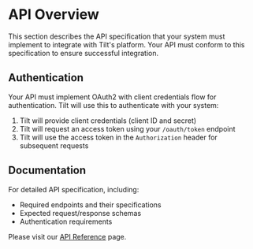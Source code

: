 # API Overview

This section describes the API specification that your system must implement to integrate with Tilt's platform. Your API must conform to this specification to ensure successful integration.

## Authentication

Your API must implement OAuth2 with client credentials flow for authentication. Tilt will use this to authenticate with your system:

1. Tilt will provide client credentials (client ID and secret)
2. Tilt will request an access token using your `/oauth/token` endpoint
3. Tilt will use the access token in the `Authorization` header for subsequent requests

## Documentation

For detailed API specification, including:

- Required endpoints and their specifications
- Expected request/response schemas
- Authentication requirements

Please visit our [API Reference](reference.md) page. 